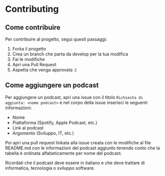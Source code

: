 # Contributing

## Come contribuire
Per contribuire al progetto, segui questi passaggi:
1. Forka il progetto
2. Crea un branch che parta da develop per la tua modifica
3. Fai le modifiche
4. Apri una Pull Request
5. Aspetta che venga approvata :)

## Come aggiungere un podcast
Per aggiungere un podcast, apri una issue con il titolo `Richiesta di aggiunta: <nome podcast>` e nel corpo della issue inserisci le seguenti informazioni:
- Nome
- Piattaforma (Spotify, Apple Podcast, etc.)
- Link al podcast
- Argomento (Sviluppo, IT, etc.)


Poi apri una pull request linkata alla issue creata con le modifiche al file README.md con le informazioni del podcast aggiunto tenendo conto che la tabella è ordinata alfabeticamente per nome del podcast.


Ricordati che il podcast deve essere in italiano e che deve trattare di informatica, tecnologia o sviluppo software.